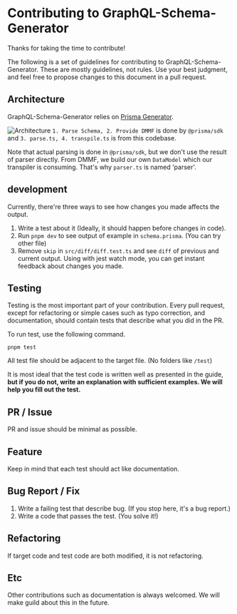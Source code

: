 # Contributing to GraphQL-Schema-Generator

Thanks for taking the time to contribute!

The following is a set of guidelines for contributing to GraphQL-Schema-Generator. These are mostly guidelines, not rules. Use your best judgment, and feel free to propose changes to this document in a pull request.

## Architecture

GraphQL-Schema-Generator relies on [Prisma Generator](https://prismaio.notion.site/Prisma-Generators-a2cdf262207a4e9dbcd0e362dfac8dc0).

![Architecture](https://user-images.githubusercontent.com/61503739/146618416-1b4334a1-955a-47e3-8ca0-3806a1d8f6c8.png)
`1. Parse Schema, 2. Provide DMMF` is done by `@prisma/sdk` and `3. parse.ts, 4. transpile.ts` is from this codebase.

Note that actual parsing is done in `@prisma/sdk`, but we don't use the result of parser directly. From DMMF, we build our own `DataModel` which our transpiler is consuming. That's why `parser.ts` is named 'parser'.

## development

Currently, there're three ways to see how changes you made affects the output.

1. Write a test about it (Ideally, it should happen before changes in code).
2. Run `pnpm dev` to see output of example in `schema.prisma`. (You can try other file)
3. Remove `skip` in `src/diff/diff.test.ts` and see `diff` of previous and current output. Using with jest watch mode, you can get instant feedback about changes you made.

## Testing

Testing is the most important part of your contribution. Every pull request, except for refactoring or simple cases such as typo correction, and documentation, should contain tests that describe what you did in the PR.

To run test, use the following command.

```shell
pnpm test
```

All test file should be adjacent to the target file. (No folders like `/test`)

It is most ideal that the test code is written well as presented in the guide, **but if you do not, write an explanation with sufficient examples. We will help you fill out the test.**

## PR / Issue

PR and issue should be minimal as possible.

## Feature

Keep in mind that each test should act like documentation.

## Bug Report / Fix

1. Write a failing test that describe bug. (If you stop here, it's a bug report.)
2. Write a code that passes the test. (You solve it!)

## Refactoring

If target code and test code are both modified, it is not refactoring.

## Etc

Other contributions such as documentation is always welcomed. We will make guild about this in the future.
